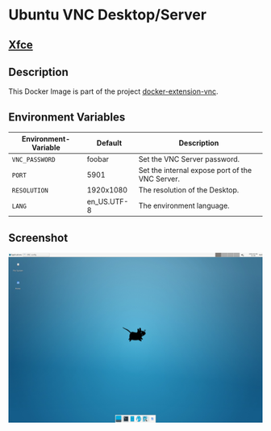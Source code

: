 # Ubuntu VNC Desktop/Server

## [Xfce](https://en.wikipedia.org/wiki/Xfce)

## Description

This Docker Image is part of the project [docker-extension-vnc](https://github.com/pgmystery/docker-extension-vnc).


## Environment Variables

| Environment-Variable | Default     | Description                                     |
|----------------------|-------------|-------------------------------------------------|
| `VNC_PASSWORD`       | foobar      | Set the VNC Server password.                    |
| `PORT`               | 5901        | Set the internal expose port of the VNC Server. |
| `RESOLUTION`         | 1920x1080   | The resolution of the Desktop.                  |
| `LANG`               | en_US.UTF-8 | The environment language.                       |


## Screenshot
![xfce.png](docs/xfce.png)
